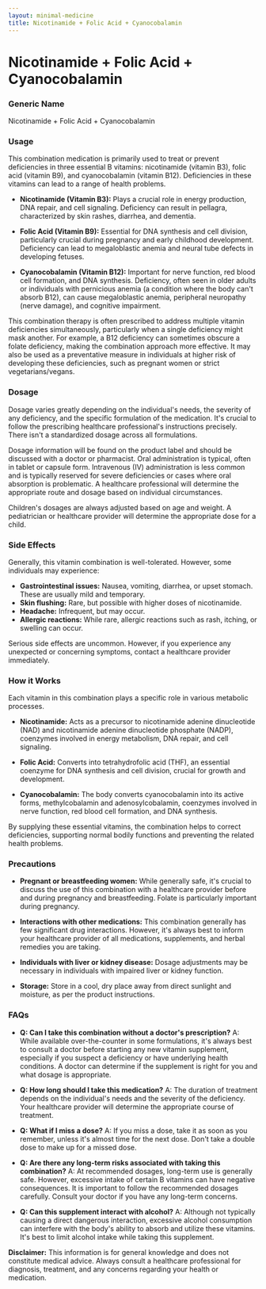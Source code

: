 ```yaml
---
layout: minimal-medicine
title: Nicotinamide + Folic Acid + Cyanocobalamin
---
```


# Nicotinamide + Folic Acid + Cyanocobalamin
### Generic Name
Nicotinamide + Folic Acid + Cyanocobalamin

### Usage

This combination medication is primarily used to treat or prevent deficiencies in three essential B vitamins: nicotinamide (vitamin B3), folic acid (vitamin B9), and cyanocobalamin (vitamin B12).  Deficiencies in these vitamins can lead to a range of health problems.  

* **Nicotinamide (Vitamin B3):**  Plays a crucial role in energy production, DNA repair, and cell signaling. Deficiency can result in pellagra, characterized by skin rashes, diarrhea, and dementia.

* **Folic Acid (Vitamin B9):** Essential for DNA synthesis and cell division, particularly crucial during pregnancy and early childhood development. Deficiency can lead to megaloblastic anemia and neural tube defects in developing fetuses.

* **Cyanocobalamin (Vitamin B12):**  Important for nerve function, red blood cell formation, and DNA synthesis. Deficiency, often seen in older adults or individuals with pernicious anemia (a condition where the body can't absorb B12), can cause megaloblastic anemia, peripheral neuropathy (nerve damage), and cognitive impairment.

This combination therapy is often prescribed to address multiple vitamin deficiencies simultaneously, particularly when a single deficiency might mask another.  For example, a B12 deficiency can sometimes obscure a folate deficiency, making the combination approach more effective.  It may also be used as a preventative measure in individuals at higher risk of developing these deficiencies, such as pregnant women or strict vegetarians/vegans.

### Dosage

Dosage varies greatly depending on the individual's needs, the severity of any deficiency, and the specific formulation of the medication.  It's crucial to follow the prescribing healthcare professional's instructions precisely.  There isn't a standardized dosage across all formulations.  

Dosage information will be found on the product label and should be discussed with a doctor or pharmacist. Oral administration is typical, often in tablet or capsule form.  Intravenous (IV) administration is less common and is typically reserved for severe deficiencies or cases where oral absorption is problematic.  A healthcare professional will determine the appropriate route and dosage based on individual circumstances.  

Children's dosages are always adjusted based on age and weight.  A pediatrician or healthcare provider will determine the appropriate dose for a child.


### Side Effects

Generally, this vitamin combination is well-tolerated. However, some individuals may experience:

* **Gastrointestinal issues:** Nausea, vomiting, diarrhea, or upset stomach. These are usually mild and temporary.
* **Skin flushing:**  Rare, but possible with higher doses of nicotinamide.
* **Headache:**  Infrequent, but may occur.
* **Allergic reactions:**  While rare, allergic reactions such as rash, itching, or swelling can occur.


Serious side effects are uncommon.  However, if you experience any unexpected or concerning symptoms, contact a healthcare provider immediately.


### How it Works

Each vitamin in this combination plays a specific role in various metabolic processes.

* **Nicotinamide:** Acts as a precursor to nicotinamide adenine dinucleotide (NAD) and nicotinamide adenine dinucleotide phosphate (NADP), coenzymes involved in energy metabolism, DNA repair, and cell signaling.

* **Folic Acid:**  Converts into tetrahydrofolic acid (THF), an essential coenzyme for DNA synthesis and cell division, crucial for growth and development.

* **Cyanocobalamin:**  The body converts cyanocobalamin into its active forms, methylcobalamin and adenosylcobalamin, coenzymes involved in nerve function, red blood cell formation, and DNA synthesis.

By supplying these essential vitamins, the combination helps to correct deficiencies, supporting normal bodily functions and preventing the related health problems.


### Precautions

* **Pregnant or breastfeeding women:**  While generally safe, it's crucial to discuss the use of this combination with a healthcare provider before and during pregnancy and breastfeeding.  Folate is particularly important during pregnancy.

* **Interactions with other medications:**  This combination generally has few significant drug interactions. However, it's always best to inform your healthcare provider of all medications, supplements, and herbal remedies you are taking.

* **Individuals with liver or kidney disease:**  Dosage adjustments may be necessary in individuals with impaired liver or kidney function.

* **Storage:** Store in a cool, dry place away from direct sunlight and moisture, as per the product instructions.


### FAQs

* **Q: Can I take this combination without a doctor's prescription?**  A:  While available over-the-counter in some formulations, it's always best to consult a doctor before starting any new vitamin supplement, especially if you suspect a deficiency or have underlying health conditions.  A doctor can determine if the supplement is right for you and what dosage is appropriate.


* **Q: How long should I take this medication?** A:  The duration of treatment depends on the individual's needs and the severity of the deficiency.  Your healthcare provider will determine the appropriate course of treatment.


* **Q: What if I miss a dose?** A:  If you miss a dose, take it as soon as you remember, unless it's almost time for the next dose.  Don't take a double dose to make up for a missed dose.


* **Q: Are there any long-term risks associated with taking this combination?** A:  At recommended dosages, long-term use is generally safe.  However, excessive intake of certain B vitamins can have negative consequences.  It is important to follow the recommended dosages carefully.  Consult your doctor if you have any long-term concerns.


* **Q:  Can this supplement interact with alcohol?** A: Although not typically causing a direct dangerous interaction, excessive alcohol consumption can interfere with the body's ability to absorb and utilize these vitamins.  It's best to limit alcohol intake while taking this supplement.


**Disclaimer:** This information is for general knowledge and does not constitute medical advice. Always consult a healthcare professional for diagnosis, treatment, and any concerns regarding your health or medication.
